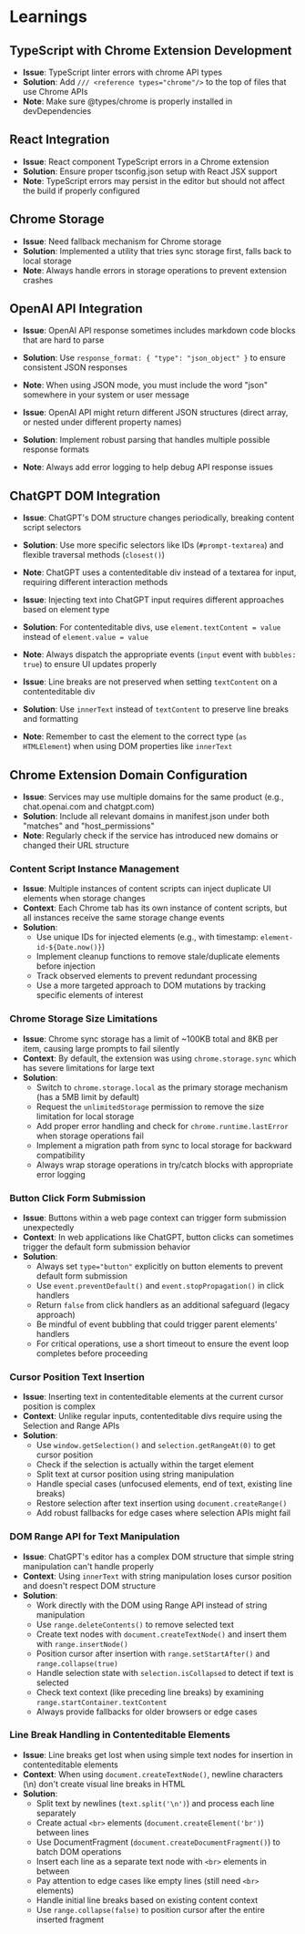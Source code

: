 # Learnings

## TypeScript with Chrome Extension Development

- **Issue**: TypeScript linter errors with chrome API types
- **Solution**: Add `/// <reference types="chrome"/>` to the top of files that use Chrome APIs
- **Note**: Make sure @types/chrome is properly installed in devDependencies

## React Integration

- **Issue**: React component TypeScript errors in a Chrome extension
- **Solution**: Ensure proper tsconfig.json setup with React JSX support
- **Note**: TypeScript errors may persist in the editor but should not affect the build if properly configured

## Chrome Storage

- **Issue**: Need fallback mechanism for Chrome storage
- **Solution**: Implemented a utility that tries sync storage first, falls back to local storage
- **Note**: Always handle errors in storage operations to prevent extension crashes

## OpenAI API Integration

- **Issue**: OpenAI API response sometimes includes markdown code blocks that are hard to parse
- **Solution**: Use `response_format: { "type": "json_object" }` to ensure consistent JSON responses
- **Note**: When using JSON mode, you must include the word "json" somewhere in your system or user message
  
- **Issue**: OpenAI API might return different JSON structures (direct array, or nested under different property names)
- **Solution**: Implement robust parsing that handles multiple possible response formats
- **Note**: Always add error logging to help debug API response issues

## ChatGPT DOM Integration

- **Issue**: ChatGPT's DOM structure changes periodically, breaking content script selectors
- **Solution**: Use more specific selectors like IDs (`#prompt-textarea`) and flexible traversal methods (`closest()`)
- **Note**: ChatGPT uses a contenteditable div instead of a textarea for input, requiring different interaction methods
  
- **Issue**: Injecting text into ChatGPT input requires different approaches based on element type
- **Solution**: For contenteditable divs, use `element.textContent = value` instead of `element.value = value`
- **Note**: Always dispatch the appropriate events (`input` event with `bubbles: true`) to ensure UI updates properly

- **Issue**: Line breaks are not preserved when setting `textContent` on a contenteditable div
- **Solution**: Use `innerText` instead of `textContent` to preserve line breaks and formatting
- **Note**: Remember to cast the element to the correct type (`as HTMLElement`) when using DOM properties like `innerText`

## Chrome Extension Domain Configuration

- **Issue**: Services may use multiple domains for the same product (e.g., chat.openai.com and chatgpt.com)
- **Solution**: Include all relevant domains in manifest.json under both "matches" and "host_permissions"
- **Note**: Regularly check if the service has introduced new domains or changed their URL structure 

### Content Script Instance Management
- **Issue**: Multiple instances of content scripts can inject duplicate UI elements when storage changes
- **Context**: Each Chrome tab has its own instance of content scripts, but all instances receive the same storage change events
- **Solution**: 
  - Use unique IDs for injected elements (e.g., with timestamp: `element-id-${Date.now()}`)
  - Implement cleanup functions to remove stale/duplicate elements before injection
  - Track observed elements to prevent redundant processing
  - Use a more targeted approach to DOM mutations by tracking specific elements of interest 

### Chrome Storage Size Limitations
- **Issue**: Chrome sync storage has a limit of ~100KB total and 8KB per item, causing large prompts to fail silently
- **Context**: By default, the extension was using `chrome.storage.sync` which has severe limitations for large text
- **Solution**:
  - Switch to `chrome.storage.local` as the primary storage mechanism (has a 5MB limit by default)
  - Request the `unlimitedStorage` permission to remove the size limitation for local storage
  - Add proper error handling and check for `chrome.runtime.lastError` when storage operations fail
  - Implement a migration path from sync to local storage for backward compatibility
  - Always wrap storage operations in try/catch blocks with appropriate error logging 

### Button Click Form Submission
- **Issue**: Buttons within a web page context can trigger form submission unexpectedly
- **Context**: In web applications like ChatGPT, button clicks can sometimes trigger the default form submission behavior
- **Solution**:
  - Always set `type="button"` explicitly on button elements to prevent default form submission
  - Use `event.preventDefault()` and `event.stopPropagation()` in click handlers
  - Return `false` from click handlers as an additional safeguard (legacy approach)
  - Be mindful of event bubbling that could trigger parent elements' handlers
  - For critical operations, use a short timeout to ensure the event loop completes before proceeding 

### Cursor Position Text Insertion
- **Issue**: Inserting text in contenteditable elements at the current cursor position is complex
- **Context**: Unlike regular inputs, contenteditable divs require using the Selection and Range APIs
- **Solution**:
  - Use `window.getSelection()` and `selection.getRangeAt(0)` to get cursor position
  - Check if the selection is actually within the target element
  - Split text at cursor position using string manipulation
  - Handle special cases (unfocused elements, end of text, existing line breaks)
  - Restore selection after text insertion using `document.createRange()`
  - Add robust fallbacks for edge cases where selection APIs might fail

### DOM Range API for Text Manipulation
- **Issue**: ChatGPT's editor has a complex DOM structure that simple string manipulation can't handle properly
- **Context**: Using `innerText` with string manipulation loses cursor position and doesn't respect DOM structure
- **Solution**:
  - Work directly with the DOM using Range API instead of string manipulation
  - Use `range.deleteContents()` to remove selected text
  - Create text nodes with `document.createTextNode()` and insert them with `range.insertNode()`
  - Position cursor after insertion with `range.setStartAfter()` and `range.collapse(true)`
  - Handle selection state with `selection.isCollapsed` to detect if text is selected
  - Check text context (like preceding line breaks) by examining `range.startContainer.textContent`
  - Always provide fallbacks for older browsers or edge cases

### Line Break Handling in Contenteditable Elements
- **Issue**: Line breaks get lost when using simple text nodes for insertion in contenteditable elements
- **Context**: When using `document.createTextNode()`, newline characters (\n) don't create visual line breaks in HTML
- **Solution**:
  - Split text by newlines (`text.split('\n')`) and process each line separately
  - Create actual `<br>` elements (`document.createElement('br')`) between lines
  - Use DocumentFragment (`document.createDocumentFragment()`) to batch DOM operations
  - Insert each line as a separate text node with `<br>` elements in between
  - Pay attention to edge cases like empty lines (still need `<br>` elements)
  - Handle initial line breaks based on existing content context
  - Use `range.collapse(false)` to position cursor after the entire inserted fragment 